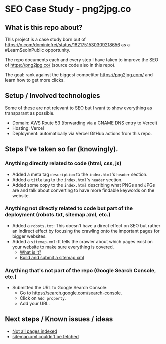 # SEO Case Study - png2jpg.co

## What is this repo about?

This project is a case study born out of https://x.com/dominicfrei/status/1821751530309218656 as a #LearnSeoInPublic opportunity.

The repo documents each and every step I have taken to improve the SEO of https://png2jpg.co/ (source code also in this repo).

The goal: rank against the biggest competitor https://png2jpg.com/ and learn how to get more clicks.

## Setup / Involved technologies

Some of these are not relevant to SEO but I want to show everything as transparant as possible.

- Domain: AWS Route 53 (forwarding via a CNAME DNS entry to Vercel)
- Hosting: Vercel
- Deployment: automatically via Vercel GitHub actions from this repo.

## Steps I've taken so far (knowingly).

### Anything directly related to code (html, css, js)

- Added a meta tag `description` to the `index.html`'s `header` section.
- Added a `title` tag to the `index.html`'s `header` section.
- Added some copy to the `index.html` describing what PNGs and JPGs are and talk about converting to have more findable keywords on the website.

### Anything not directly related to code but part of the deployment (robots.txt, sitemap.xml, etc.)

- Added a `robots.txt`: This doesn't have a direct effect on SEO but rather an indirect effect by focusing the crawling onto the important pages for bigger websites.
- Added a `sitemap.xml`: It tells the crawler about which pages exist on your website to make sure everything is covered.
  - [What is it?](https://developers.google.com/search/docs/crawling-indexing/sitemaps/overview)
  - [Build and submit a sitemap.xml](https://developers.google.com/search/docs/crawling-indexing/sitemaps/build-sitemap)

### Anything that's not part of the repo (Google Search Console, etc.)

- Submitted the URL to Google Search Console:
  - Go to https://search.google.com/search-console.
  - Click on `Add property`.
  - Add your URL.

## Next steps / Known issues / ideas

- [Not all pages indexed](https://github.com/DominicFrei/seo-case-study-png2jpg/issues/1)
- [sitemap.xml couldn't be fetched](https://github.com/DominicFrei/seo-case-study-png2jpg/issues/2) 
